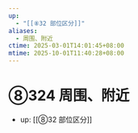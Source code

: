 ```yaml
---
up:
  - "[[⑧32 部位区分]]"
aliases:
  - 周围、附近
ctime: 2025-03-01T14:01:45+08:00
mtime: 2025-10-01T11:40:28+08:00
---
```


# ⑧324 周围、附近

- up: [[⑧32 部位区分]]
